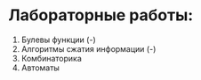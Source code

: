 # Лабораторные работы:

1. Булевы функции (-)
2. Алгоритмы сжатия информации (-)
3. Комбинаторика
4. Автоматы
